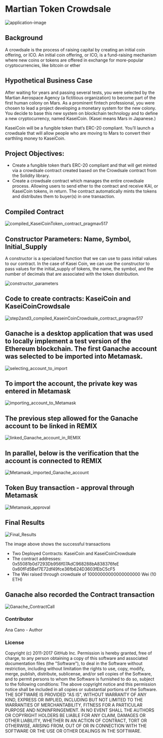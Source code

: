 # Martian Token Crowdsale
![application-image](https://github.com/ahcano/martian_crowdsale/assets/141194281/8081ea12-e8fe-4d96-bab1-3d46cae560ed)

## Background
A crowdsale is the process of raising capital by creating an initial coin offering, or ICO.
An initial coin offering, or ICO, is a fund-raising mechanism where new coins or tokens are offered in exchange for more-popular cryptocurrencies, like bitcoin or ether

## Hypothetical Business Case 
After waiting for years and passing several tests, you were selected by the Martian Aerospace Agency (a fictitious organization) to become part of the first human colony on Mars. As a prominent fintech professional, you were chosen to lead a project developing a monetary system for the new colony. You decide to base this new system on blockchain technology and to define a new cryptocurrency, named KaseiCoin. (Kasei means Mars in Japanese.)

KaseiCoin will be a fungible token that’s ERC-20 compliant. You’ll launch a crowdsale that will allow people who are moving to Mars to convert their earthling money to KaseiCoin.

## Project Objectives:
* Create a fungible token that’s ERC-20 compliant and that will get minted via a crowdsale contract created based on the Crowdsale contract from the Solidity library.
* Create a crowdsale contract which manages the entire crowdsale process. Allowing users to send ether to the contract and receive KAI, or KaseiCoin tokens, in return. The contract automatically mints the tokens and distributes them to buyer(s) in one transaction.

## Compiled Contract
![compiled_KaseiCoinToken_contract_pragmav517](https://github.com/ahcano/martian_crowdsale/assets/141194281/7b8548f7-6797-4c86-bcb6-3de29319fe23)

## Constructor Parameters: Name, Symbol, Initial_Supply
A constructor is a specialized function that we can use to pass initial values to our contract. In the case of Kasei Coin, we can use the constructor to pass values for the initial_supply of tokens, the name, the symbol, and the number of decimals that are associated with the token distribution.

![constructor_parameters](https://github.com/ahcano/martian_crowdsale/assets/141194281/03fefab3-c73a-4aa4-b3d6-1442c2e678c4)

## Code to create contracts: KaseiCoin and KaseiCoinCrowdsale
![step2and3_compiled_KaseinCoinCrowdsale_contract_pragmav517](https://github.com/ahcano/martian_crowdsale/assets/141194281/bbb8c8dd-bd93-4ad1-a8c8-b8e490d865b9)

## Ganache is a desktop application that was used to locally implement a test version of the Ethereum blockchain. The first Ganache account was selected to be imported into Metamask.
![selecting_account_to_import](https://github.com/ahcano/martian_crowdsale/assets/141194281/237c3d2b-9f4a-4056-b9ab-0f79118218ad)

## To import the account, the private key was entered in Metamask
![importing_account_to_Metamask](https://github.com/ahcano/martian_crowdsale/assets/141194281/6c396bc7-3e90-48e6-ab30-0eb61a54aeee)

## The previous step allowed for the Ganache account to be linked in REMIX
![linked_Ganache_account_in_REMIX](https://github.com/ahcano/martian_crowdsale/assets/141194281/a3096896-deb0-4f60-bd8d-da051f576d12)

## In parallel, below is the verification that the account is connected to REMIX
![Metamask_imported_Ganache_account](https://github.com/ahcano/martian_crowdsale/assets/141194281/aa91c05f-14ef-442e-b743-31476b097151)

## Token Buy transaction - approval through Metamask
![Metamask_approval](https://github.com/ahcano/martian_crowdsale/assets/141194281/694dbf75-3478-46db-85b4-742118214bbe)

## Final Results
![Final_Results](https://github.com/ahcano/martian_crowdsale/assets/141194281/11e7e72f-a3ee-4518-8b16-6d64942c5c51)

The image above shows the successful transactions
* Two Deployed Contracts: KaseiCoin and KaseiCoinCrowdsale
* The contract addresses: 0x55081b0d7293Db956f07AdC968288bA838376feE   0x60fFd5Bef7E72df49fce36fb624D3603fEbC5cF5
* The Wei raised through crowdsale of 10000000000000000000 Wei (10 ETH)

## Ganache also recorded the Contract transaction
 ![Ganache_ContractCall](https://github.com/ahcano/martian_crowdsale/assets/141194281/cc30b6ca-15c6-4f56-bb6b-fc23ee83f4f6)

### Contributor
Ana Cano - Author

### License
Copyright (c) 2011-2017 GitHub Inc. Permission is hereby granted, free of charge, to any person obtaining a copy of this software and associated documentation files (the "Software"), to deal in the Software without restriction, including without limitation the rights to use, copy, modify, merge, publish, distribute, sublicense, and/or sell copies of the Software, and to permit persons to whom the Software is furnished to do so, subject to the following conditions: The above copyright notice and this permission notice shall be included in all copies or substantial portions of the Software. THE SOFTWARE IS PROVIDED "AS IS", WITHOUT WARRANTY OF ANY KIND, EXPRESS OR IMPLIED, INCLUDING BUT NOT LIMITED TO THE WARRANTIES OF MERCHANTABILITY, FITNESS FOR A PARTICULAR PURPOSE AND NONINFRINGEMENT. IN NO EVENT SHALL THE AUTHORS OR COPYRIGHT HOLDERS BE LIABLE FOR ANY CLAIM, DAMAGES OR OTHER LIABILITY, WHETHER IN AN ACTION OF CONTRACT, TORT OR OTHERWISE, ARISING FROM, OUT OF OR IN CONNECTION WITH THE SOFTWARE OR THE USE OR OTHER DEALINGS IN THE SOFTWARE.
